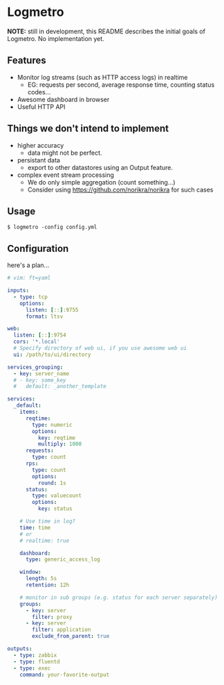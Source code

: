 # Logmetro

__NOTE:__ still in development, this README describes the initial goals of Logmetro. No implementation yet.

## Features

- Monitor log streams (such as HTTP access logs) in realtime
  - EG: requests per second, average response time, counting status codes...
- Awesome dashboard in browser
- Useful HTTP API

## Things we don't intend to implement

- higher accuracy
  - data might not be perfect.
- persistant data
  - export to other datastores using an Output feature.
- complex event stream processing
  - We do only simple aggregation (count something...)
  - Consider using https://github.com/norikra/norikra for such cases

## Usage

```
$ logmetro -config config.yml
```

## Configuration

here's a plan...

``` yaml
# vim: ft=yaml

inputs:
  - type: tcp
    options:
      listen: [::]:9755
      format: ltsv

web:
  listen: [::]:9754
  cors: '*.local'
  # Specify directory of web ui, if you use awesome web ui
  ui: /path/to/ui/directory

services_grouping:
  - key: server_name
  # - key: some_key
  #   default: _another_template

services:
  _default:
    items:
      reqtime:
        type: numeric
        options:
          key: reqtime
          multiply: 1000
      requests:
        type: count
      rps:
        type: count
        options:
          round: 1s
      status:
        type: valuecount
        options:
          key: status

    # Use time in log?
    time: time
    # or
    # realtime: true

    dashboard:
      type: generic_access_log

    window:
      length: 5s
      retention: 12h

    # monitor in sub groups (e.g. status for each server separately)
    groups:
      - key: server
        filter: proxy
      - key: server
        filter: application
        exclude_from_parent: true

outputs:
  - type: zabbix
  - type: fluentd
  - type: exec
    command: your-favorite-output
```
